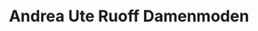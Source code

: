 ---
title: "Andrea Ute Ruoff Damenmoden"
url: /kirchheim-unter-teck/andrea-ute-ruoff-damenmoden/
shop: Kleidung
---